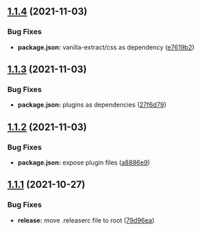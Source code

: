 ## [1.1.4](https://github.com/tourlane/tourlane-lui/compare/v1.1.3...v1.1.4) (2021-11-03)


### Bug Fixes

* **package.json:** vanilla-extract/css as dependency ([e7619b2](https://github.com/tourlane/tourlane-lui/commit/e7619b2244281dc808dde5e8df0213c778a33903))

## [1.1.3](https://github.com/tourlane/tourlane-lui/compare/v1.1.2...v1.1.3) (2021-11-03)


### Bug Fixes

* **package.json:** plugins as dependencies ([27f6d79](https://github.com/tourlane/tourlane-lui/commit/27f6d79642427fa5d02f647766bc31b730745819))

## [1.1.2](https://github.com/tourlane/tourlane-lui/compare/v1.1.1...v1.1.2) (2021-11-03)


### Bug Fixes

* **package.json:** expose plugin files ([a8886e9](https://github.com/tourlane/tourlane-lui/commit/a8886e987c0ce9f69d023b61539665942da5dc88))

## [1.1.1](https://github.com/tourlane/tourlane-lui/compare/v1.1.0...v1.1.1) (2021-10-27)


### Bug Fixes

* **release:** move .releaserc file to root ([79d96ea](https://github.com/tourlane/tourlane-lui/commit/79d96eaa080ac62763421025646ea21238ea45aa))
